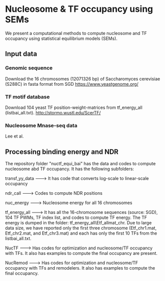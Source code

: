 # Nucleosome & TF occupancy using SEMs
We present a computational methods to compute nucleosome and TF occupancy using statistical equilibrium models (SEMs).
## Input data
### Genomic sequence
Download the 16 chromosomes (12071326 bp) of Saccharomyces cerevisiae (S288C) in fasta format from SGD https://www.yeastgenome.org/
### TF motif database
Download 104 yeast TF position-weight-matrices from tf_energy_all (listbai_all.txt). http://stormo.wustl.edu/ScerTF/
### Nucleosome Mnase-seq data
Lee et al.
## Processing binding energy and NDR

The repository folder "nuctf_equi_bai" has the data and codes to compute nucleosome abd TF occupancy. It has the following subfolders:

transf_yy_data ---> It has code that converts log-scale to linear-scale occupancy 

ndr_call ---> Codes to compute NDR positions  

nuc_energy ---> Nucleosome energy for all 16 chromosomes

tf_energy_all ---> It has all the 16-chromosome sequences (source: SGD), 104 TF PWMs, TF index list, and codes to compute TF energy. The TF energy is dumped in the folder: tf_energy_all\Etf_allmat_chr. Due to large data size, we have reported only the first three chromosome (Etf_chr1.mat, Etf_chr2.mat, and Etf_chr3.mat) and each has only the first 10 TFs from the listbai_all.txt.

NucTF ---> Has codes for optimization and nucleosome/TF occupancy with TFs. It also has examples to compute the final occupancy are present.

NucRemod ---> Has codes for optimization and nucleosome/TF occupancy with TFs and remodelers. It also has examples to compute the final occupancy.
